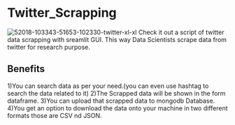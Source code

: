 # Twitter_Scrapping

![52018-103343-51653-102330-twitter-xl-xl](https://user-images.githubusercontent.com/116914474/215165753-1ca890fa-5045-40bf-b8ab-0b745cb9e57c.jpg)
Check it out a script of twitter data scrapping with sreamlit GUI. This way Data Scientists scrape data from twitter for research purpose.
## Benefits
1)You can search data as per your need.(you can even use hashtag to search the data related to it)
2)The Scrapped data will be shown in the form dataframe.
3)You can upload that scrapped data to mongodb Database.
4)You get an option to download the data onto your machine in two different formats those are CSV nd JSON.
